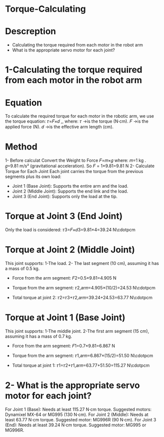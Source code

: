 # Torque-Calculating
# Descreption
- Calculating the torque required from each motor in the robot arm
- What is the appropriate servo motor for each joint?
# 1-Calculating the torque required from each motor in the robot arm
# Equation
To calculate the required torque for each motor in the robotic arm, we use the torque equation: 𝜏=𝐹×𝑑 ,,
where:
𝜏 ->is the torque (N·cm).
𝐹 ->is the applied force (N).
𝑑 ->is the effective arm length (cm).
# Method
1- Before calculat Convert the Weight to Force
𝐹=𝑚×𝑔
where:
𝑚=1 kg .
𝑔=9.81 m/s² (gravitational acceleration).
So 𝐹 = 1×9.81=9.81 N
2- Calculate Torque for Each Joint
Each joint carries the torque from the previous segments plus its own load:
- Joint 1 (Base Joint): Supports the entire arm and the load.
- Joint 2 (Middle Joint): Supports the end link and the load.
- Joint 3 (End Joint): Supports only the load at the tip.
# Torque at Joint 3 (End Joint)
Only the load is considered:
𝜏3=𝐹×𝑑3=9.81×4=39.24 N\cdotpcm
 
# Torque at Joint 2 (Middle Joint)
This joint supports:
1-The load.
2- The last segment (10 cm), assuming it has a mass of 0.5 kg.
- Force from the arm segment:
𝐹2=0.5×9.81=4.905 N

- Torque from the arm segment:
𝜏2,𝑎𝑟𝑚=4.905×(10/2)=24.53 N\cdotpcm

- Total torque at joint 2:
𝜏2=𝜏3+𝜏2,𝑎𝑟𝑚=39.24+24.53=63.77 N\cdotpcm

# Torque at Joint 1 (Base Joint)
This joint supports:
1-The middle joint.
2-The first arm segment (15 cm), assuming it has a mass of 0.7 kg.
- Force from the arm segment:
𝐹1=0.7×9.81=6.867 N

- Torque from the arm segment:
𝜏1,𝑎𝑟𝑚=6.867×(15/2)=51.50 N\cdotpcm

- Total torque at joint 1:
𝜏1=𝜏2+𝜏1,𝑎𝑟𝑚=63.77+51.50=115.27 N\cdotpcm

# 2- What is the appropriate servo motor for each joint?
For Joint 1 (Base): Needs at least 115.27 N·cm torque. Suggested motors: Dynamixel MX-64 or MG995 (130 N·cm).
For Joint 2 (Middle): Needs at least 63.77 N·cm torque. Suggested motor: MG996R (90 N·cm).
For Joint 3 (End): Needs at least 39.24 N·cm torque. Suggested motor: MG995 or MG996R.
